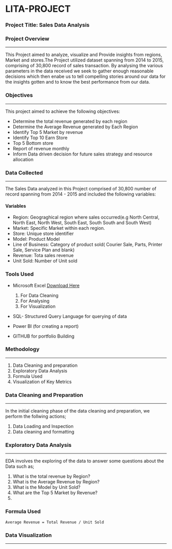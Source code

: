 # LITA-PROJECT

### Project Title: Sales Data Analysis

### Project Overview
---
This Project aimed to analyze, visualize and Provide insights from regions, Market and stores.The Project utilized dataset spanning from 2014 to 2015, comprising of 30,800 record of sales transaction. By analysing the various parameters in the data received we seek to gather enough reasonable decisions which then enabe us to tell compelling stories around our data for the insights gotten and to know the best performance from our data.

### Objectives
---
This project aimed to achieve the following objectives:
- Determine the total revenue generated by each region
- Determine the Average Revenue generated by Each Region
- Identify Top 5 Market by revenue
- Identify Top 10 Earn Store
- Top 5 Bottom store
- Report of revenue monthly
- Inform Data driven decision for future sales strategy and resource allocation  

### Data Collected
---
The Sales Data analyzed in this Project comprised of 30,800 number of record spanning from 2014 - 2015 and included the following variables:
#### Variables
- Region: Geograghical region where sales occurred(e.g North Central, North East, North West, South East, South South and South West)
- Market: Specific Market within each region.
- Store: Unique store identifier
- Model: Product Model
- Line of Business: Category of product sold( Courier Sale, Parts, Printer Sale, Service Plan and blank)
- Revenue: Tota sales revenue
- Unit Sold: Number of Unit sold


### Tools Used
- Microsoft Excel [Download Here](https://www.microsoft.com)
  1. For Data Cleaning
  2. For Analysing
  3. For Visualization
     
- SQL- Structured Query Language for querying of data
- Power BI (for creating a report)
- GITHUB for portfolio Building

### Methodology
---
  1. Data Cleaning and preparation
  2. Exploratory Data Analysis
  3. Formula Used
  4. Visualization of Key Metrics
     
### Data Cleaning and Preparation
---
In the initial cleaning phase of the data cleaning and preparation, we perform the follwing actions;
 1. Data Loading and Inspection
 2. Data cleaning and formatting

### Exploratory Data Analysis
---
EDA involves the exploring of the data to answer some questions about the Data such as;
  1. What is the total revenue by Region?
  2. What is the Average Revenue by Region?
  3. What is the Model by Unit Sold?
  4. What are the Top 5 Market by Revenue?
  5. 

### Formula Used
``` MS EXCEL
Average Revenue = Total Revenue / Unit Sold
```
### Data Visualization
---





